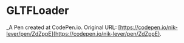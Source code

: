 # GLTFLoader 
 _A Pen created at CodePen.io. Original URL: [https://codepen.io/nik-lever/pen/ZdZppE](https://codepen.io/nik-lever/pen/ZdZppE).

 